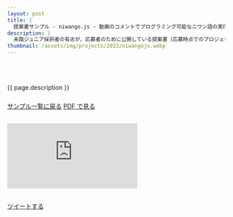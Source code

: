 ```yaml
---
layout: post
title: |
  提案書サンプル - niwango.js - 動画のコメントでプログラミング可能なニワン語の実行エンジン
description: |
  未踏ジュニア採択者の有志が、応募者のために公開している提案書（応募時点でのプロジェクト概要）です。
thumbnail: /assets/img/projects/2023/niwangojs.webp
---
```


<p style='padding: 50px 0px 10px;'>{{ page.description }}</p>

<div class='flex'>
  <a class="button" href="/applications#sample">サンプル一覧に戻る</a>
  <a class="button" href="/{{ page.url | replace: '.md', '.pdf' }}">PDF で見る</a>
</div>

<div class="pdf-wrap" style='margin: 30px 0px;'>
  <div class="pdf-container">
    <embed src="https://drive.google.com/viewerng/viewer?embedded=true&url=https://jr.mitou.org/applications/samples/niwangojs.pdf" />
  </div>
</div>

<div class='flex'>
  <a href='https://twitter.com/intent/tweet?text=提案書サンプル%20-%20{{ page.title | escape }}&hashtags=未踏ジュニア&url={{ site.url }}{{ page.url | replace_last: ".html", "" }}&lang=jp&related=mitoujr' class='button'>ツイートする</a>
</div>
